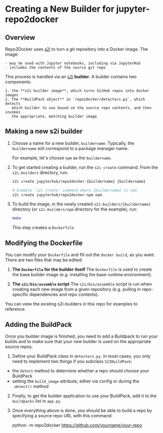 # Creating a New Builder for jupyter-repo2docker

## Overview

Repo2Docker uses [s2i][] to turn a git repository into a Docker image. The
image:

    - may be used with Jupyter notebooks, including via JupyterHub
    - includes the contents of the source git repo

This process is handled via an [s2i][] **builder**. A builder contains two
components:

    1. the **s2i builder image**, which turns GitHub repos into docker images
    2. the **BuildPack object** in `repo2docker/detectors.py`, which detects
       which builder to use based on the source repo contents, and then invokes
       the appropriate, matching builder image

[s2i]: https://github.com/openshift/source-to-image/blob/master/docs/builder_image.md


## Making a new s2i builder

1. Choose a name for a new builder, `buildername`. Typically, the `buildername`
   will correspond to a package manager name.

   For example, let's choose `npm` as the `buildername`.

2. To get started creating a builder, run the `s2i create` command. From the
  `s2i-builders` directory, run:

    ```bash
    s2i create jupyterhub/repo2docker-{buildername} {buildername}

    # Example `s2i create` command where {buildername} is npm
    s2i create jupyterhub/repo2docker-npm npm
    ```

3. To build the image, in the newly created `s2i-builders/{buildername}`
   directory (or `s2i-builders/npm` directory for the example), run:

    ```bash
    make
    ```

    This step creates a `Dockerfile`.

## Modifying the Dockerfile

You can modify your `Dockerfile` and fill out the `docker build`, as you want.
There are two files that may be edited:

1. **The `Dockerfile` for the builder itself** The `Dockerfile` is used to
   create the base builder image (e.g. installing the base runtime environment).

2. **The `s2i/bin/assemble` script** The `s2i/bin/assemble` script is run
when creating each new image from a given repository (e.g. pulling in
repo-specific dependencies and repo contents).

You can view the existing s2i-builders in this repo for examples to reference.

## Adding the BuildPack

Once you builder image is finished, you need to add a Buildpack to run your
builds and to make sure that your new builder is used on the appropriate source
repos.

1. Define your BuildPack class in `detectors.py`. In most cases, you only need
  to implement two things if you subclass `S2IBuildPack`:

  - the `detect` method to determine whether a repo should choose your
    BuildPack
  - setting the `build_image`  attribute, either via config or during the
    `.detect()` method

2. Finally, to get the builder application to use your BuildPack, add it to
   the `buildpacks` list in `app.py`.

3. Once everything above is done, you should be able to build a repo by
   specifying a source repo URL with this command:

    python -m repo2docker https://github.com/yourname/your-repo

